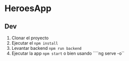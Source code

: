 # HeroesApp

## Dev

1. Clonar el proyecto
2. Ejecutar el ```npm install ```
3. Levantar backend ```npm run backend```
4. Ejecutar la app ```npm start``` o bien usando ````ng serve -o``
